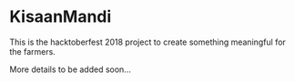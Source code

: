 # KisaanMandi

This is the hacktoberfest 2018 project to create something meaningful for the farmers.

More details to be added soon...
